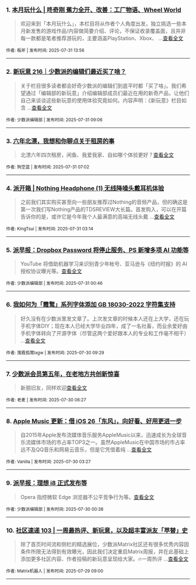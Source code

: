### 1. [本月玩什么 | 咚奇刚 蕉力全开、改善：工厂物语、Wheel World](https://sspai.com/post/101503)

> 欢迎来到「本月玩什么」，本栏目将从作者个人角度出发，独立挑选一些本月新发售的游戏作品/内容做简要介绍、评论，不保证收录覆盖面，且并非每一款都是笔者推荐游玩的，主要涵盖PlayStation、Xbox、 ...[查看全文](https://sspai.com/post/101503) 

<sub>作者: 板斧 | 发布时间: 2025-07-31 13:56</sub>

---


### 2. [新玩意 216｜少数派的编辑们最近买了啥？](https://sspai.com/post/101485)

> 关于栏目很多读者都会好奇少数派的编辑们到底平时都「买了啥」。我们希望通过「编辑部的新玩意」介绍编辑部成员们最近在用的新奇产品，让他们自己来谈谈这些新玩意的使用体验究竟如何。内容声明：《新玩意》栏目如含 ...[查看全文](https://sspai.com/post/101485) 

<sub>作者: 少数派编辑部 | 发布时间: 2025-07-31 09:06</sub>

---


### 3. [六年北漂，我想和你聊点关于租房的事](https://sspai.com/post/100829)

> 北漂六年四次租房，闲鱼、我爱我家、自如哪个体验更好？[查看全文](https://sspai.com/post/100829) 

<sub>作者: 狗空蓝 | 发布时间: 2025-07-31 07:02</sub>

---


### 4. [派开箱 | Nothing Headphone (1) 无线降噪头戴耳机体验](https://sspai.com/post/101346)

> 之前我们其实购买甚至向一些朋友推荐过Nothing的音频产品，但的确这是第一次我们写Nothing产品的TDSREVIEW大长篇。首发购入，可以在开篇告诉你的是，或许它是今年我个人最满意的高端无线头戴 ...[查看全文](https://sspai.com/post/101346) 

<sub>作者: KingTsui | 发布时间: 2025-07-31 03:14</sub>

---


### 5. [派早报：Dropbox Password 将停止服务、PS 新增多项 AI 功能等](https://sspai.com/post/101480)

> YouTube 将借助机器学习来识别青少年帐号、亚马逊与《纽约时报》的 AI 授权协议曝光等。[查看全文](https://sspai.com/post/101480) 

<sub>作者: 少数派编辑部 | 发布时间: 2025-07-31 00:46</sub>

---


### 6. [我如何为「霞鹜」系列字体添加 GB 18030-2022 字符集支持](https://sspai.com/post/101040)

> 好久没有在少数派里发文章了。上次发文章的时候本人还在上大学，还在玩手机字体DIY；现在本人已经大学毕业四年，成了一名社畜，而业余爱好由手机字体转向了开源字体（尽管这两个爱好跟本人的专业和工作毫不相干） ...[查看全文](https://sspai.com/post/101040) 

<sub>作者: 落霞孤鹜lxgw | 发布时间: 2025-07-30 09:29</sub>

---


### 7. [少数派会员第五年，在老地方共创新惊喜](https://sspai.com/post/101440)

> 新朋旧友，同样欢迎[查看全文](https://sspai.com/post/101440) 

<sub>作者: 老麦 | 发布时间: 2025-07-30 06:27</sub>

---


### 8. [Apple Music 更新：借 iOS 26「东风」，向好看、好用更进一步](https://sspai.com/post/101408)

> 自2015年Apple发布流媒体音乐服务AppleMusic以来，迅速成长为全球音乐流媒体市场的市占率TOP3之一。虽然AppleMusic在中国市场的市占率远不及QQ音乐和网易云音乐，但是它凭借着纯 ...[查看全文](https://sspai.com/post/101408) 

<sub>作者: Vanilla | 发布时间: 2025-07-30 03:27</sub>

---


### 9. [派早报：理想 i8 正式发布等](https://sspai.com/post/101452)

> Opera 指控微软 Edge 浏览器不公平竞争行为等。[查看全文](https://sspai.com/post/101452) 

<sub>作者: 少数派编辑部 | 发布时间: 2025-07-30 00:38</sub>

---


### 10. [社区速递 103 | 一周最热评、新玩意，以及超丰富派友「苹替」史](https://sspai.com/post/101432)

> 除了首页时间流和侧栏的精选展位，少数派Matrix社区还有很多优秀内容因条件所限无法得到有效曝光，因此我们决定重启Matrix周报，并在此基础上添加更多社区内容、作者投稿的新玩意呈现给大家。🔥一周热评 ...[查看全文](https://sspai.com/post/101432) 

<sub>作者: Matrix机器人 | 发布时间: 2025-07-29 09:00</sub>

---


